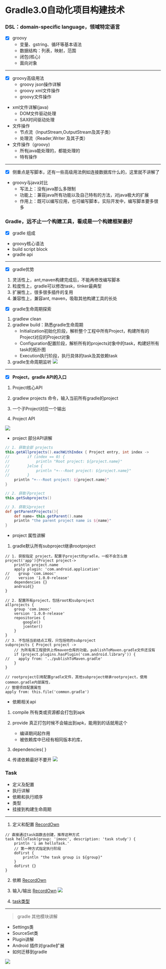 # Gradle3.0自动化项目构建技术

### DSL：domain-specific language，领域特定语言
- [x] groovy
    - 变量、gstring、循环等基本语法
    - 数据结构：列表，映射，范围
    - 闭包(核心)
    - 面向对象

---
- [x] groovy高级用法
    - groovy json操作详解
    - groovy xml文件操作
    - groovy文件操作
- xml文件详解(java)
    - DOM文件驱动处理
    - SAX时间驱动处理
- 文件操作
    - 节点流（InputStream,OutputStream及其子类）
    - 处理流（Reader,Writer 及其子类）
- 文件操作（groovy)
    - 所有java能处理的，都能处理的
    - 特有操作

---
- [x] 侧重点是写脚本，还有一些高级用法例如连接数据库什么的，这里就不讲解了

- groovy与java对比
    - 写法上：没有java那么多限制
    - 功能上：兼容java所有功能以及自己特有的方法，对java极大的扩展
    - 作用上：既可以编写应用，也可编写脚本，实际开发中，编写脚本要多很多

### Gradle，远不止一个构建工具，看成是一个构建框架最好
- [x] gradle 组成
- groovy核心语法
- build script block
- gradle api

---
- [x] gradle优势
1. 灵活性上，ant,maven构建完成后，不能再修改编写脚本
2. 粒度性上，gradle可以修改task，tinker最典型
3. 扩展性上，很多很多插件的复用
4. 兼容性上，兼容ant, maven，吸取其他构建工具的长处

- [x] gradle生命周期探索
1. gradlew clean
2. gradlew build：熟悉gradle生命周期
    - Initialization初始化阶段，解析整个工程中所有Project，构建所有的Project对应的Project对象
    - Configuration配置阶段，解析所有的projects对象中的task，构建好所有task的拓扑图
    - Execution执行阶段，执行具体的task及其依赖task
3. gradle生命周期监听
![](/png/build命令图解.png)

---
- [x] **Project，gradle API的入口**
1. Project核心API
2. gradlew projects 命令，输入当前所有gradle的project
3. 一个子Project对应一个输出

4. Project API

![](/png/projectAPI.png)

- project 部分API讲解
```groovy
// 1. 获取全部 projects
this.getAllprojects().eachWithIndex { Project entry, int index ->
//        if (index == 0) {
//            println "Root project: ${project.name}"
//        }else {
//            println "+---Root project: ${project.name}"
//        }
    println "+---Root project: ${project.name}"
}

// 2. 获取子project
this.getSubprojects()

// 3. 获取父project
def getParentProjects(){
    def name= this.getParent().name
    println "the parent project name is ${name}"
}

```
- project 属性讲解
1. gradle默认所有subproject继承rootproject
```
// 1. 获取指定 project，配置子project的gradle，一般不会怎么做
project('app'){Project project->
    println project.name
    apply plugin: 'com.android.application'
//    group 'com.imooc'
//    version '1.0.0-release'
    dependencies {}
    android{}
}

// 2. 配置所有project，包括root和subproject
allprojects {
    group 'com.imooc'
    version '1.0.0-release'
    repositories {
        google()
        jcenter()
    }
}
// 3. 不包括当前结点工程，只包括他的subproject
subprojects { Project project ->
    // 为所有库工程提供上传maven仓库的功能，publishToMaven.gradle文件还没有
    if (project.plugins.hasPlugin('com.android.library')) {
//    apply from: '../publishToMaven.gradle'
    }
}

// rootproject引用配置gradle文件，其他subproject继承rootproject，使用common.gradle内部属性，
// 管理项目配置属性
apply from: this.file('common.gradle')
```

- 依赖相关api
1. compile 所有类或资源都会打包到apk
2. provide 真正打包时候不会输出到apk，能用到的话就用这个
   - 编译期间起作用
   - 被依赖库中已经有相同版本的库，
3. dependencies{
   }

4. 传递依赖最好不要开
   ![](/png/transitive.png)

### Task
- 定义及配置
- 执行详解
- 依赖和执行顺序
- 类型
- 挂接到构建生命周期

---
1. 定义和配置 [RecordOwn](https://github.com/MonkHank/RecordOwn/blob/master/app/build.gradle)
```
// 直接通过task函数去创建，推荐这种方式
task helloTask(group: 'imooc', description: 'task study') {
    println 'i am helloTask.'
    // 第一种方式指定执行阶段
    doFirst {
        println "the task group is ${group}"
    }
    doFirst {}
}
```
2. 依赖 [RecordOwn](https://github.com/MonkHank/RecordOwn/blob/master/app/build.gradle)

3. 输入/输出  [RecordOwn](https://github.com/MonkHank/RecordOwn/blob/master/app/build.gradle)
![](/png/taskinputoutput.png)

4. [task类型](https://docs.gradle.org/current/dsl/org.gradle.api.Task.html)

---
> gradle 其他模块讲解
- Settings类
- SourceSet类
- Plugin讲解
- Android 插件对gradle扩展
- 如何迁移到gradle

![](/png/gradle模块.png)


